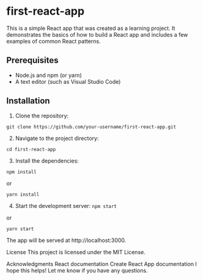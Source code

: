 # first-react-app
This is a simple React app that was created as a learning project. It demonstrates the basics of how to build a React app and includes a few examples of common React patterns.

## Prerequisites
- Node.js and npm (or yarn)
- A text editor (such as Visual Studio Code)

## Installation
1. Clone the repository:

```
git clone https://github.com/your-username/first-react-app.git
```

2. Navigate to the project directory:

```
cd first-react-app
```

3. Install the dependencies:

```
npm install
```

or

```
yarn install
```

4. Start the development server:
```npm start```

or

```
yarn start
```

The app will be served at http://localhost:3000.

License
This project is licensed under the MIT License.

Acknowledgments
React documentation
Create React App documentation
I hope this helps! Let me know if you have any questions.
